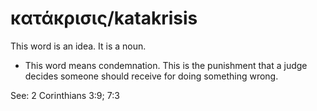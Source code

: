 # κατάκρισις/katakrisis
This word is an idea. It is a noun.
* This word means condemnation. This is the punishment that a judge decides someone should receive for doing something wrong.

See:  2 Corinthians 3:9; 7:3
